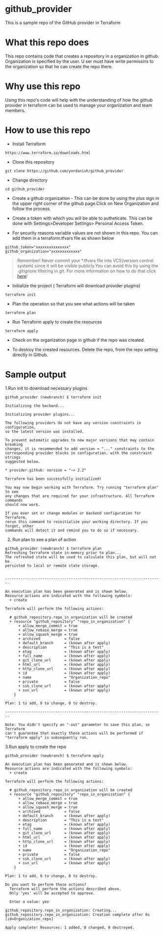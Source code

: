 # github_provider
This is a sample repo of the GitHub provider in Terraform

# What this repo does
This repo contains code that creates a repository in a organization in github. Organization is specified by the user.
U ser must have write permissins to the organization so that he can create the repo there.

# Why use this repo

Using this repo's code will help with the understanding of how the github provider in terraform can be used to manage your organization and team members.

# How to use this repo

 * Install Terraform
 ```
 https://www.terraform.io/downloads.html
 ```
 
 * Clone this repository
 
 ```
 git clone https://github.com/yordanivh/github_provider
 ```
 
 * Change directory
 
 ```
 cd github_provider
 ```
 
 * Create a github organization - This can be done by using the plus sign in the upper right corner of the github page.Click on New Organization and follow the process.
 
 * Create a token with which you will be able to autheticate. This can be done with Settings>Developer Settings> Personal Access Token.
 
 * For security reasons variable values are not shown in this repo. You can add them in a terraform.tfvars file as shown below
  ```
  github_token="xxxxxxxxxxxxxxx"
  github_organization="xxxxxxxxxxxxx"
  ```
 > Remember! Never commit your *.tfvars file into VCS(version control system) since it will be visible publicly.You can avoid this by using the .gitignore filtering in git. For more information on how to do that click [here](https://help.github.com/en/github/using-git/ignoring-files)!

 * Initialize the project ( Terraform will download provider plugins)
 
 ```
 terraform init
 ```
 
 * Plan the operation so that you see what actions will be taken
 
 ```
 terraform plan
 ```
 
 * Run Terraform apply to create the resources
 
 ```
 terraform apply
 ```
 
 * Check on the organization page in github if the repo was created.
 
 * To destroy the created resources. Delete the repo, from the repo setting directly in Github.
  
# Sample output

1.Run init to download necessary plugins
```
github_provider (newbranch) $ terraform init

Initializing the backend...

Initializing provider plugins...

The following providers do not have any version constraints in configuration,
so the latest version was installed.

To prevent automatic upgrades to new major versions that may contain breaking
changes, it is recommended to add version = "..." constraints to the
corresponding provider blocks in configuration, with the constraint strings
suggested below.

* provider.github: version = "~> 2.2"

Terraform has been successfully initialized!

You may now begin working with Terraform. Try running "terraform plan" to see
any changes that are required for your infrastructure. All Terraform commands
should now work.

If you ever set or change modules or backend configuration for Terraform,
rerun this command to reinitialize your working directory. If you forget, other
commands will detect it and remind you to do so if necessary.
```

2. Run plan to see a plan of action

```
github_provider (newbranch) $ terraform plan
Refreshing Terraform state in-memory prior to plan...
The refreshed state will be used to calculate this plan, but will not be
persisted to local or remote state storage.


------------------------------------------------------------------------

An execution plan has been generated and is shown below.
Resource actions are indicated with the following symbols:
  + create

Terraform will perform the following actions:

  # github_repository.repo_in_organization will be created
  + resource "github_repository" "repo_in_organization" {
      + allow_merge_commit = true
      + allow_rebase_merge = true
      + allow_squash_merge = true
      + archived           = false
      + default_branch     = (known after apply)
      + description        = "This is a test"
      + etag               = (known after apply)
      + full_name          = (known after apply)
      + git_clone_url      = (known after apply)
      + html_url           = (known after apply)
      + http_clone_url     = (known after apply)
      + id                 = (known after apply)
      + name               = "Organization_repo"
      + private            = false
      + ssh_clone_url      = (known after apply)
      + svn_url            = (known after apply)
    }

Plan: 1 to add, 0 to change, 0 to destroy.

------------------------------------------------------------------------

Note: You didn't specify an "-out" parameter to save this plan, so Terraform
can't guarantee that exactly these actions will be performed if
"terraform apply" is subsequently run.
```

3.Run apply to create the repo

```
github_provider (newbranch) $ terraform apply

An execution plan has been generated and is shown below.
Resource actions are indicated with the following symbols:
  + create

Terraform will perform the following actions:

  # github_repository.repo_in_organization will be created
  + resource "github_repository" "repo_in_organization" {
      + allow_merge_commit = true
      + allow_rebase_merge = true
      + allow_squash_merge = true
      + archived           = false
      + default_branch     = (known after apply)
      + description        = "This is a test"
      + etag               = (known after apply)
      + full_name          = (known after apply)
      + git_clone_url      = (known after apply)
      + html_url           = (known after apply)
      + http_clone_url     = (known after apply)
      + id                 = (known after apply)
      + name               = "Organization_repo"
      + private            = false
      + ssh_clone_url      = (known after apply)
      + svn_url            = (known after apply)
    }

Plan: 1 to add, 0 to change, 0 to destroy.

Do you want to perform these actions?
  Terraform will perform the actions described above.
  Only 'yes' will be accepted to approve.

  Enter a value: yes

github_repository.repo_in_organization: Creating...
github_repository.repo_in_organization: Creation complete after 6s [id=Organization_repo]

Apply complete! Resources: 1 added, 0 changed, 0 destroyed.

```
